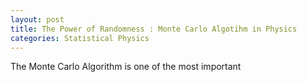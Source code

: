 ```yaml
---
layout: post
title: The Power of Randomness : Monte Carlo Algotihm in Physics
categories: Statistical Physics
---
```


The Monte Carlo Algorithm is one of the most important 
